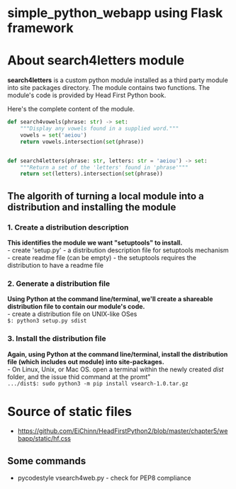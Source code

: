 # simple_python_webapp using Flask framework

# About search4letters module

**search4letters** is a custom python module installed as a third party module into site packages directory. The module contains two functions. The module's code is provided by Head First Python book.

Here's the complete content of the module.

```python
def search4vowels(phrase: str) -> set:
    """Display any vowels found in a supplied word."""
    vowels = set('aeiou')
    return vowels.intersection(set(phrase))


def search4letters(phrase: str, letters: str = 'aeiou') -> set:
    """Return a set of the 'letters' found in 'phrase'"""
    return set(letters).intersection(set(phrase))

```

## The algorith of turning a local module into a distribution and installing the module
### 1. Create a distribution description
**This identifies the module we want "setuptools" to install.**  
    - create 'setup.py' - a distribution description file for setuptools mechanism  
    - create readme file (can be empty) - the setuptools requires the distribution to have a readme file  

### 2. Generate a distribution file
**Using Python at the command line/terminal, we'll create a shareable distribution file to contain our module's code.**  
    - create a distribution file on UNIX-like OSes  
    ```
    $: python3 setup.py sdist
    ```

### 3. Install the distribution file
**Again, using Python at the command line/terminal, install the distribution file (which includes out module) into site-packages.**  
    - On Linux, Unix, or Mac OS. open a terminal within the newly created *dist* folder, and the issue thid command at the promt"  
    ```
    .../dist$: sudo python3 -m pip install vsearch-1.0.tar.gz
    ```





# Source of static files
- https://github.com/EiChinn/HeadFirstPython2/blob/master/chapter5/webapp/static/hf.css


## Some commands
- pycodestyle vsearch4web.py - check for PEP8 compliance